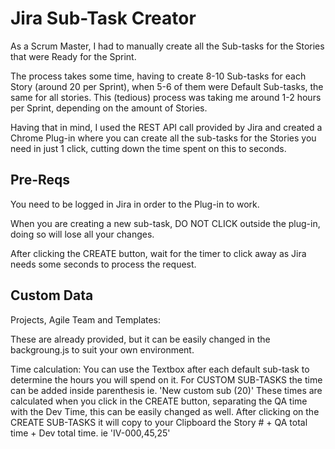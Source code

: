 # Jira Sub-Task Creator 

As a Scrum Master, I had to manually create all the Sub-tasks for the Stories that were Ready for the Sprint.

The process takes some time, having to create 8-10 Sub-tasks for each Story (around 20 per Sprint), 
when 5-6 of them were Default Sub-tasks, the same for all stories. This (tedious) process was taking me around 1-2 hours per Sprint,
depending on the amount of Stories.

Having that in mind, I used the REST API call provided by Jira and created a Chrome Plug-in
where you can create all the sub-tasks for the Stories you need in just 1 click, cutting down the time spent on this to seconds.

## Pre-Reqs 

You need to be logged in Jira in order to the Plug-in to work.

When you are creating a new sub-task, DO NOT CLICK outside the plug-in, doing so will lose all your changes.

After clicking the CREATE button, wait for the timer to click away as Jira needs some seconds to process the request.


## Custom Data

Projects, Agile Team and Templates:

These are already provided, but it can be easily changed in the backgroung.js to suit your own environment.

Time calculation:
You can use the Textbox after each default sub-task to determine the hours you will spend on it.
For CUSTOM SUB-TASKS the time can be added inside parenthesis ie. 'New custom sub (20)'
These times are calculated when you click in the CREATE button, separating the QA time with the Dev Time, this can be easily changed as well.
After clicking on the CREATE SUB-TASKS it will copy to your Clipboard the Story # + QA total time + Dev total time. ie 'IV-000,45,25'





